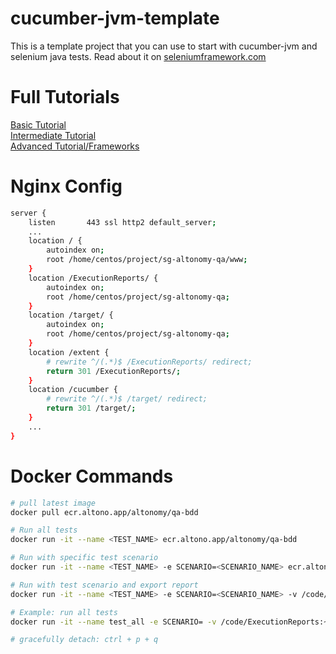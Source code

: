 cucumber-jvm-template
=====================

This is a template project that you can use to start with cucumber-jvm and selenium java tests. Read about it on [seleniumframework.com](http://www.seleniumframework.com/cucumber-jvm-3/cucumber-jvm-and-selenium/)

# Full Tutorials

[Basic Tutorial](http://www.seleniumframework.com/cucumber-jvm-3/cucumber-jvm-and-selenium/)  
[Intermediate Tutorial](http://www.seleniumframework.com/cucumber-jvm-3/parameterize-browser/)  
[Advanced Tutorial/Frameworks](http://www.seleniumframework.com/cucumber-jvm-3/what-are-frameworks/)


# Nginx Config
```sh
server {
    listen       443 ssl http2 default_server;
    ...
    location / {
        autoindex on;
        root /home/centos/project/sg-altonomy-qa/www;
    }
    location /ExecutionReports/ {
        autoindex on;
        root /home/centos/project/sg-altonomy-qa;
    }
    location /target/ {
        autoindex on;
        root /home/centos/project/sg-altonomy-qa;
    }
    location /extent {
        # rewrite ^/(.*)$ /ExecutionReports/ redirect;
        return 301 /ExecutionReports/;
    }
    location /cucumber {
        # rewrite ^/(.*)$ /target/ redirect;
        return 301 /target/;
    }
    ...
}
```

# Docker Commands
```sh
# pull latest image
docker pull ecr.altono.app/altonomy/qa-bdd

# Run all tests
docker run -it --name <TEST_NAME> ecr.altono.app/altonomy/qa-bdd

# Run with specific test scenario
docker run -it --name <TEST_NAME> -e SCENARIO=<SCENARIO_NAME> ecr.altono.app/altonomy/qa-bdd

# Run with test scenario and export report
docker run -it --name <TEST_NAME> -e SCENARIO=<SCENARIO_NAME> -v /code/ExecutionReports:<LOCAL_PATH> ecr.altono.app/altonomy/qa-bdd

# Example: run all tests
docker run -it --name test_all -e SCENARIO= -v /code/ExecutionReports:~/All_Scenario ecr.altono.app/altonomy/qa-bdd

# gracefully detach: ctrl + p + q
```
